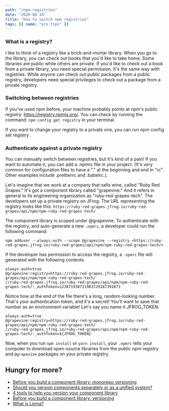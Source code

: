 ```yaml
---
path: "/npm-registries"
date: "2020-08-10"
title: "How to switch npm registries"
tags: [{ name: "pro tips" }]
---
```


### What is a registry?

I like to think of a registry like a brick-and-mortar library. When you go to the library, you can check out books that you'd like to take home. Some libraries are public while others are private. If you'd like to check out a book from a private library, you need special permission. It's the same way with registries. While anyone can check out public packages from a public registry, developers need special privileges to check out a package from a private registry.

### Switching between registries

If you've used npm before, your machine probably points at npm's public registry: https://registry.npmjs.org/. You can check by running the command: `npm config get registry` in your terminal.

If you want to change your registry to a private one, you can run npm config set registry <name-of-registry>.

### Authenticate against a private registry

You can manually switch between registries, but it's kind of a pain! If you want to automate it, you can add a .npmrc file in your project. (It's very common for configuration files to have a "." at the beginning and end in "rc". Other examples include .prettierrc and .babelrc.).

Let's imagine that we work at a company that sells wine, called "Ruby Red Grapes." It's got a component library called "grapevine." And it refers in general to its engineering organization as "ruby-red-grapes-tech". The developers set up a private registry on JFrog. The URL representing the registry looks like this:
`https://ruby-red-grapes.jfrog.io/ruby-red-grapes/api/npm/npm-ruby-red-grapes-tech/`

The component library is scoped under @grapevine. To authenticate with the registry, and auto-generate a new `.npmrc`, a developer could run the following command:

```
npm adduser --always-auth --scope @grapevine --registry <https://ruby-red-grapes.jfrog.io/ruby-red-grapes/api/npm/npm-ruby-red-grapes-tech/>
```

If the developer has permission to access the registry, a `.npmrc` file will generated with the following contents.

```
always-auth=true
@grapevine:registry=https://ruby-red-grapes.jfrog.io/ruby-red-grapes/api/npm/npm-ruby-red-grapes-tech/
//ruby-red-grapes.jfrog.io/ruby-red-grapes/api/npm/npm-ruby-red-grapes-tech/:_authToken=123871938721983729187391873

```

Notice how at the end of the file there's a long, random-looking number. That's your authentication token, and it's a secret! You'll want to save that number as an environment variable! Let's say you name it JFROG_TOKEN.

```
always-auth=true
@grapevine:registry=https://ruby-red-grapes.jfrog.io/ruby-red-grapes/api/npm/npm-ruby-red-grapes-tech/
//ruby-red-grapes.jfrog.io/ruby-red-grapes/api/npm/npm-ruby-red-grapes-tech/:_authToken=${JFROG_TOKEN}

```

Now, when you run `npm install` or `yarn install`, your `.npmrc` tells your computer to download open-source libraries from the public npm registry and `@grapevine` packages on your private registry.

## Hungry for more?

- [Before you build a component library: monorepo versioning](https://maecapozzi.com/lerna-monorepo-versioning)
- [Should you version components separately or as a unified system?](https://maecapozzi.com/version-bundling)
- [4 tools to help you version your component library](https://maecapozzi.com/4-tools-to-help-you-version-your-component-library)
- [Before you build a component library: versioning](https://maecapozzi.com/library-versioning)
- [What is Lerna?](https://maecapozzi.com/what-is-lerna)

